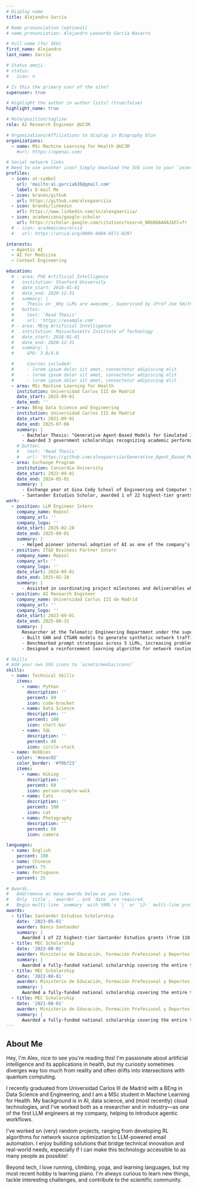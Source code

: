 ```yaml
---
# Display name
title: Alejandro García

# Name pronunciation (optional)
# name_pronunciation: Alejandro Leonardo García Navarro

# Full name (for SEO)
first_name: Alejandro 
last_name: García

# Status emoji
# status:
#   icon: ☺️

# Is this the primary user of the site?
superuser: true

# Highlight the author in author lists? (true/false)
highlight_name: true

# Role/position/tagline
role: AI Research Engineer @UC3M

# Organizations/Affiliations to display in Biography blox
organizations:
  - name: MSc Machine Learning for Health @UC3M
    #url: https://openai.com/

# Social network links
# Need to use another icon? Simply download the SVG icon to your `assets/media/icons/` folder.
profiles:
  - icon: at-symbol
    url: 'mailto:al.garcia636@gmail.com'
    label: E-mail Me
  - icon: brands/github
    url: https://github.com/alexgaarciia
  - icon: brands/linkedin
    url: https://www.linkedin.com/in/alexgaarciia/
  - icon: academicons/google-scholar
    url: https://scholar.google.com/citations?user=k_N0bDQAAAAJ&hl=fr
  # - icon: academicons/orcid
  #   url: https://orcid.org/0009-0004-6571-0297

interests:
  - Agentic AI
  - AI for Medicine
  - Context Engineering

education:
  # - area: PhD Artificial Intelligence
  #   institution: Stanford University
  #   date_start: 2016-01-01
  #   date_end: 2020-12-31
  #   summary: |
  #     Thesis on _Why LLMs are awesome_. Supervised by [Prof Joe Smith](https://example.com). Presented papers at 5 IEEE conferences with the contributions being published in 2 Springer journals.
  #   button:
  #     text: 'Read Thesis'
  #     url: 'https://example.com'
  # - area: MEng Artificial Intelligence
  #   institution: Massachusetts Institute of Technology
  #   date_start: 2016-01-01
  #   date_end: 2020-12-31
  #   summary: |
  #     GPA: 3.8/4.0

  #     Courses included:
  #     - lorem ipsum dolor sit amet, consectetur adipiscing elit
  #     - lorem ipsum dolor sit amet, consectetur adipiscing elit
  #     - lorem ipsum dolor sit amet, consectetur adipiscing elit
  - area: MSc Machine Learning for Health
    institution: Universidad Carlos III de Madrid
    date_start: 2025-09-01
    date_end: ''
  - area: BEng Data Science and Engineering
    institution: Universidad Carlos III de Madrid
    date_start: 2021-09-01
    date_end: 2025-07-08
    summary: |
      - Bachelor Thesis: "Generative Agent-Based Models for Simulated Interactions: A Framework for Experiment Design" (Grade 10/10, nominated for honors)
      - Awarded 3 government scholarships recognizing academic performance
    # button:
    #   text: 'Read Thesis'
    #   url: 'https://github.com/alexgaarciia/Generative_Agent_Based_Modeling'
  - area: Exchange Program
    institution: Concordia University
    date_start: 2023-09-01
    date_end: 2024-05-01
    summary: |
      - Exchange year at Gina Cody School of Engineering and Computer Science
      - Santander Estudios Scholar, awarded 1 of 22 highest-tier grants from 110 total scholarships
work:
  - position: LLM Engineer Intern
    company_name: Repsol
    company_url: ''
    company_logo: ''
    date_start: 2025-02-28
    date_end: 2025-09-01
    summary: |
      - Helped pioneer internal adoption of AI as one of the company’s first LLM engineers, designing prompt strategies and deploying LLM agents in production environments
  - position: IT&D Business Partner Intern
    company_name: Repsol 
    company_url: ''
    company_logo: ''
    date_start: 2024-09-01
    date_end: 2025-02-28
    summary: |
      - Assisted in coordinating project milestones and deliverables while tracking and reporting departmental costs, supporting effective budget management and completion of objectives on time
  - position: AI Research Engineer
    company_name: Universidad Carlos III de Madrid
    company_url: ''
    company_logo: ''
    date_start: 2023-09-01
    date_end: 2025-08-31
    summary: |
      Researcher at the Telematic Engineering Department under the supervision of [Dr. José Alberto Hernández Gutiérrez](https://www.it.uc3m.es/jahgutie/index.html):
      - Built GAN and CTGAN models to generate synthetic network traffic with 80%+ similarity to real data
      - Benchmarked prompt strategies across 5 LLMs, increasing problem-solving accuracy by up to 30%
      - Designed a reinforcement learning algorithm for network routing, keeping latency spikes below 14.8%

# Skills
# Add your own SVG icons to `assets/media/icons/`
skills:
  - name: Technical Skills
    items:
      - name: Python
        description: ''
        percent: 80
        icon: code-bracket
      - name: Data Science
        description: ''
        percent: 100
        icon: chart-bar
      - name: SQL
        description: ''
        percent: 40
        icon: circle-stack
  - name: Hobbies
    color: '#eeac02'
    color_border: '#f0bf23'
    items:
      - name: Hiking
        description: ''
        percent: 60
        icon: person-simple-walk
      - name: Cats
        description: ''
        percent: 100
        icon: cat
      - name: Photography
        description: ''
        percent: 80
        icon: camera

languages:
  - name: English
    percent: 100
  - name: Chinese
    percent: 75
  - name: Portuguese
    percent: 25

# Awards.
#   Add/remove as many awards below as you like.
#   Only `title`, `awarder`, and `date` are required.
#   Begin multi-line `summary` with YAML's `|` or `|2-` multi-line prefix and indent 2 spaces below.
awards:
  - title: Santander Estudios Scholarship
    date: '2023-05-01'
    awarder: Banco Santander
    summary: |
      Awarded 1 of 22 highest-tier Santander Estudios grants (from 110 total scholarships) to pursue an exchange year abroad.
  - title: MEC Scholarship
    date: '2023-08-01'
    awarder: Ministerio de Educación, Formación Profesional y Deportes
    summary: |
      Awarded a fully-funded national scholarship covering the entire tuition fees, along with an additional stipend for academic excellence.
  - title: MEC Scholarship
    date: '2022-08-01'
    awarder: Ministerio de Educación, Formación Profesional y Deportes
    summary: |
      Awarded a fully-funded national scholarship covering the entire tuition fees, along with an additional stipend for academic excellence.
  - title: MEC Scholarship
    date: '2021-08-01'
    awarder: Ministerio de Educación, Formación Profesional y Deportes
    summary: |
      Awarded a fully-funded national scholarship covering the entire tuition fees, along with an additional stipend for academic excellence.
---
```


## About Me

Hey, I'm Alex, nice to see you're reading this! I'm passionate about artificial intelligence and its applications in health, but my curiosity sometimes diverges way too much from reality and often drifts into intersections with quantum computing.

I recently graduated from Universidad Carlos III de Madrid with a BEng in Data Science and Engineering, and I am a MSc student in Machine Learning for Health. My background is in AI, data science, and (most recently) cloud technologies, and I've worked both as a researcher and in industry—as one of the first LLM engineers at my company, helping to introduce agentic workflows.

I've worked on (very) random projects, ranging from developing RL algorithms for network source optimization to LLM-powered email automation. I enjoy building solutions that bridge technical innovation and real-world needs, especially if I can make this technology accessible to as many people as possible!

Beyond tech, I love running, climbing, yoga, and learning languages, but my most recent hobby is learning piano. I'm always curious to learn new things, tackle interesting challenges, and contribute to the scientific community.
